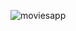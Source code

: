 ![moviesapp](https://github.com/Shamkokate/MoviesApp.github.io/assets/121576948/be411907-0a14-46a6-980f-67e592aaadf0)
